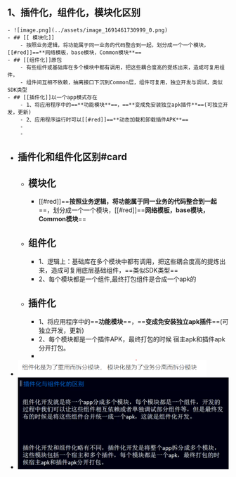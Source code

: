 ## 1、插件化，组件化，模块化区别
	- ![image.png](../assets/image_1691461730999_0.png)
	- ## [[ 模块化]]
		- 按照业务逻辑，将功能属于同一业务的代码整合到一起，划分成一个一个模块，[[#red]]==**网络模板，base模块，Common模块**==
	- ## [[组件化]]原包
		- 有些组件或基础库在多个模块中都有调用，把这些耦合度高的提炼出来，造成可复用组件，
		- 组件间互相不依赖，抽离接口下沉到Common层，组件可复用，独立开发与调试，类似SDK类型
	- ## [[插件化]]以一个app模式存在
		- 1、将应用程序中的==**功能模块**==，==**变成免安装独立apk插件**==(可独立开发，更新)
		- 2、应用程序运行时可以[[#red]]==**动态加载和卸载插件APK**==
		-
		-
- ## 插件化和组件化区别#card
	- ## 模块化
		- [[#red]]==**按照业务逻辑，将功能属于同一业务的代码整合到一起**==，划分成一个一个模块，[[#red]]==**网络模板，base模块，Common模块**==
	- ## 组件化
		- 1、逻辑上：基础库在多个模块中都有调用，把这些耦合度高的提炼出来，造成可复用底层基础组件，==类似SDK类型==
		- 2、每个模块都是一个组件,最终打包组件是合成一个apk的
	- ## 插件化
		- 1、将应用程序中的==**功能模块**==，==**变成免安装独立apk插件**==(可独立开发，更新)
		- 2、每个模块都是一个插件APK，最终打包的时候 宿主apk和插件apk分开打包。
		-
- ![image.png](../assets/image_1691938032711_0.png)
- ![image.png](../assets/image_1692620997105_0.png)
